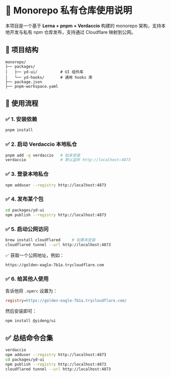 # 🧱 Monorepo 私有仓库使用说明

本项目是一个基于 **Lerna + pnpm + Verdaccio** 构建的 monorepo 架构，支持本地开发与私有 npm 仓库发布，支持通过 Cloudflare 映射到公网。

## 📁 项目结构

```
monorepo/
├── packages/
│   ├── yd-ui/          # UI 组件库
│   └── yd-hooks/       # 通用 hooks 库
├── package.json
├── pnpm-workspace.yaml
```
  
## 🚀 使用流程

### ✅ 1. 安装依赖

```bash
pnpm install
```

### ✅ 2. 启动 Verdaccio 本地私仓

```bash
pnpm add -g verdaccio   # 如未安装
verdaccio               # 默认监听 http://localhost:4873
```

### ✅ 3. 登录本地私仓

```bash
npm adduser --registry http://localhost:4873
```

### ✅ 4. 发布某个包

```bash
cd packages/yd-ui
npm publish --registry http://localhost:4873
```

### ✅ 5. 启动公网访问

```bash
brew install cloudflared     # 如果未安装
cloudflared tunnel --url http://localhost:4873
```

✅ 获取一个公网地址，例如：
```
https://golden-eagle-7b1a.trycloudflare.com
```

### ✅ 6. 给其他人使用

告诉他将 `.npmrc` 设置为：

```ini
registry=https://golden-eagle-7b1a.trycloudflare.com/
```

然后安装即可：

```bash
npm install @yideng/ui
```

## ✅ 总结命令合集

```bash
verdaccio
npm adduser --registry http://localhost:4873
cd packages/yd-ui
npm publish --registry http://localhost:4873
cloudflared tunnel --url http://localhost:4873
```
